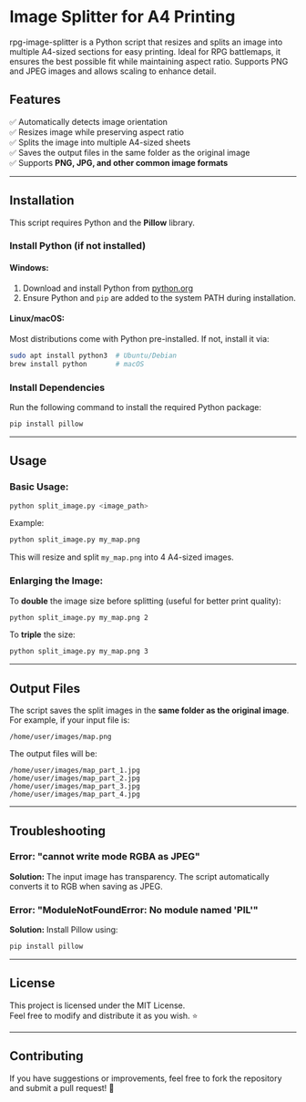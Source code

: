 # Image Splitter for A4 Printing

rpg-image-splitter is a Python script that resizes and splits an image into multiple A4-sized sections for easy printing. Ideal for RPG battlemaps, it ensures the best possible fit while maintaining aspect ratio. Supports PNG and JPEG images and allows scaling to enhance detail.

## Features
✅ Automatically detects image orientation  
✅ Resizes image while preserving aspect ratio  
✅ Splits the image into multiple A4-sized sheets  
✅ Saves the output files in the same folder as the original image  
✅ Supports **PNG, JPG, and other common image formats**  

---

## Installation

This script requires Python and the **Pillow** library.

### Install Python (if not installed)
#### **Windows:**
1. Download and install Python from [python.org](https://www.python.org/downloads/)
2. Ensure Python and `pip` are added to the system PATH during installation.

#### **Linux/macOS:**
Most distributions come with Python pre-installed. If not, install it via:
```sh
sudo apt install python3  # Ubuntu/Debian
brew install python       # macOS
```

### Install Dependencies
Run the following command to install the required Python package:
```sh
pip install pillow
```

---

## Usage

### Basic Usage:
```sh
python split_image.py <image_path>
```
Example:
```sh
python split_image.py my_map.png
```
This will resize and split `my_map.png` into 4 A4-sized images.

### Enlarging the Image:
To **double** the image size before splitting (useful for better print quality):
```sh
python split_image.py my_map.png 2
```
To **triple** the size:
```sh
python split_image.py my_map.png 3
```

---

## Output Files
The script saves the split images in the **same folder as the original image**.  
For example, if your input file is:
```
/home/user/images/map.png
```
The output files will be:
```
/home/user/images/map_part_1.jpg
/home/user/images/map_part_2.jpg
/home/user/images/map_part_3.jpg
/home/user/images/map_part_4.jpg
```

---

## Troubleshooting

### Error: "cannot write mode RGBA as JPEG"
**Solution:** The input image has transparency. The script automatically converts it to RGB when saving as JPEG.

### Error: "ModuleNotFoundError: No module named 'PIL'"
**Solution:** Install Pillow using:
```sh
pip install pillow
```

---

## License

This project is licensed under the MIT License.  
Feel free to modify and distribute it as you wish. ⭐

---

## Contributing

If you have suggestions or improvements, feel free to fork the repository and submit a pull request! 🎉
